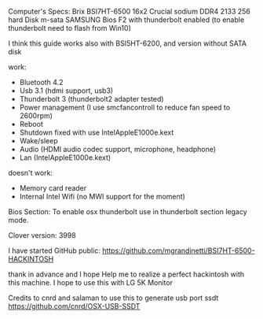 Computer's Specs:
Brix BSI7HT-6500
16x2 Crucial sodium DDR4 2133
256 hard Disk m-sata SAMSUNG
Bios F2 with thunderbolt enabled (to enable thunderbolt need to flash from Win10)

I think this guide works also with BSI5HT-6200, and version without SATA disk

work:
- Bluetooth 4.2
- Usb 3.1 (hdmi support, usb3)
- Thunderbolt 3 (thunderbolt2 adapter tested)
- Power management (I use smcfancontroll to reduce fan speed to 2600rpm)
- Reboot
- Shutdown fixed with use IntelAppleE1000e.kext
- Wake/sleep
- Audio (HDMI audio codec support, microphone, headphone)
- Lan (IntelAppleE1000e.kext)

doesn't work:
- Memory card reader
- Internal Intel Wifi (no MWI support for the moment)

Bios Section:
To enable osx thunderbolt use in thunderbolt section legacy mode.

Clover version: 3998

I have started GitHub public:
https://github.com/mgrandinetti/BSI7HT-6500-HACKINTOSH


thank in advance and I hope Help me to realize a perfect hackintosh with this machine. I hope to use this with LG 5K Monitor

Credits to
cnrd and salaman to use this to generate usb port ssdt https://github.com/cnrd/OSX-USB-SSDT
